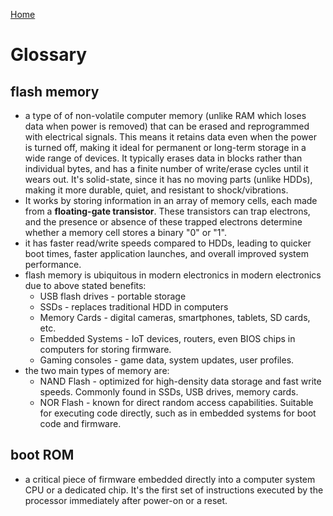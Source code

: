 [Home](/README.md)

# Glossary

## flash memory
* a type of of non-volatile computer memory (unlike RAM which loses data when power is removed) that can be erased and reprogrammed with electrical signals. This means it retains data even when the power is turned off, making it ideal for permanent or long-term storage in a wide range of devices. It typically erases data in blocks rather than individual bytes, and has a finite number of write/erase cycles until it wears out. It's solid-state, since it has no moving parts (unlike HDDs), making it more durable, quiet, and resistant to shock/vibrations. <br>
* It works by storing information in an array of memory cells, each made from a **floating-gate transistor**. These transistors can trap electrons, and the presence or absence of these trapped electrons determine whether a memory cell stores a binary "0" or "1". 
* it has faster read/write speeds compared to HDDs, leading to quicker boot times, faster application launches, and overall improved system performance.
* flash memory is ubiquitous in modern electronics in modern electronics due to above stated benefits: 
    - USB flash drives - portable storage
    - SSDs - replaces traditional HDD in computers
    - Memory Cards - digital cameras, smartphones, tablets, SD cards, etc.
    - Embedded Systems - IoT devices, routers, even BIOS chips in computers for storing firmware.
    - Gaming consoles - game data, system updates, user profiles.
* the two main types of memory are:
    - NAND Flash - optimized for high-density data storage and fast write speeds. Commonly found in SSDs, USB drives, memory cards. 
    - NOR Flash - known for direct random access capabilities. Suitable for executing code directly, such as in embedded systems for boot code and firmware. 

## boot ROM
* a critical piece of firmware embedded directly into a computer system CPU or a dedicated chip. It's the first set of instructions executed by the processor immediately after power-on or a reset. 